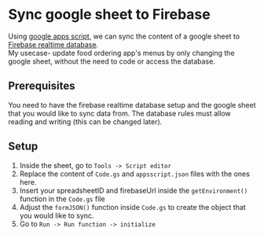 # Sync google sheet to Firebase

Using [google apps script](https://developers.google.com/apps-script), we can sync the content of a google sheet to [Firebase realtime database](https://firebase.google.com/docs/database/?gclid=Cj0KCQjwhZr1BRCLARIsALjRVQNgmVeiW1uAGHJiOxdjzNriF-kZmG8DjPgcb0Rff3Xj9-DZkgcaPysaAhfQEALw_wcB).
<br/>My usecase- update food ordering app's menus by only changing the google sheet, without the need to code or access the database.<br/>

## Prerequisites
You need to have the firebase realtime database setup and the google sheet that you would like to sync data from. The database rules must allow reading and writing (this can be changed later).

## Setup
<ol>
  <li>Inside the sheet, go to <code>Tools -> Script editor</code></li>
  <li>Replace the content of <code>Code.gs</code> and <code>appsscript.json</code> files with the ones here.</li>
  <li>Insert your spreadsheetID and firebaseUrl inside the <code>getEnvironment()</code> function in the <code>Code.gs</code> file</li>
  <li>Adjust the <code>formJSON()</code> function inside <code>Code.gs</code> to create the object that you would like to sync.</li>
  <li>Go to <code>Run -> Run function -> initialize</code></li>
</ol>

